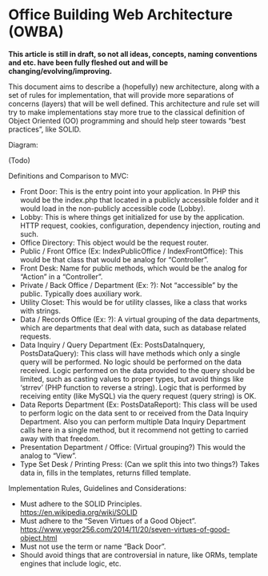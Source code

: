 # Office Building Web Architecture (OWBA)
**This article is still in draft, so not all ideas, concepts, naming conventions and etc. have been fully fleshed out and will be changing/evolving/improving.**

This document aims to describe a (hopefully) new architecture, along with a set of rules for implementation, that will provide more separations of concerns (layers) that will be well defined. This architecture and rule set will try to make implementations stay more true to the classical definition of Object Oriented (OO) programming and should help steer towards “best practices”, like SOLID.

Diagram:

(Todo)

Definitions and Comparison to MVC:
* Front Door: This is the entry point into your application. In PHP this would be the index.php that located in a publicly accessible folder and it would load in the non-publicly accessible code (Lobby).
* Lobby: This is where things get initialized for use by the application. HTTP request, cookies, configuration, dependency injection, routing and such. 
* Office Directory: This object would be the request router.
* Public / Front Office (Ex: IndexPublicOffice / IndexFrontOffice): This would be that class that would be analog for “Controller”.
* Front Desk: Name for public methods, which would be the analog for “Action” in a “Controller”. 
* Private / Back Office / Department (Ex: ?): Not “accessible” by the public. Typically does auxiliary work.
* Utility Closet: This would be for utility classes, like a class that works with strings.
* Data  /  Records Office (Ex: ?): A virtual grouping of the data departments, which are departments that deal with data, such as database related requests.
* Data Inquiry / Query Department (Ex: PostsDataInquery, PostsDataQuery): This class will have methods which only a single query will be performed. No logic should be performed on the data received. Logic performed on the data provided to the query should be limited, such as casting values to proper types, but avoid things like ‘strrev’ (PHP function to reverse a string). Logic that is performed by receiving entity (like MySQL) via the query request (query string) is OK. 
* Data Reports Department (Ex: PostsDataReport): This class will be used to perform logic on the data sent to or received from the Data Inquiry Department. Also you can perform multiple Data Inquiry Department calls here in a single method, but it recommend not getting to carried away with that freedom.
* Presentation Department / Office: (Virtual grouping?) This would the analog to “View”. 
* Type Set Desk / Printing Press: (Can we split this into two things?) Takes data in, fills in the templates, returns filled template.

Implementation Rules, Guidelines and Considerations:
* Must adhere to the SOLID Principles. https://en.wikipedia.org/wiki/SOLID
* Must adhere to the “Seven Virtues of a Good Object”. https://www.yegor256.com/2014/11/20/seven-virtues-of-good-object.html
* Must not use the term or name “Back Door”.
* Should avoid things that are controversial in nature, like ORMs, template engines that include logic, etc.

